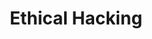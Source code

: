---
layout: topic
permalink: /learning/ethical-hacking/
id: ethicalhacking
title: Ethical Hacking
hide_navigation: true
infos:
  title: Ethical Hacking
  description: Learn about Ethical Hacking and conduct a penetration testing in one month
resources:
  - title: The Basics of Hacking and Penetration Testing - Patrick Engebretson
    url: https://www.amazon.com/Basics-Hacking-Penetration-Testing-Ethical-ebook/dp/B00DSNSQAC
  - title: The Basics of Web Hacking - Josh Pauli
    url: https://www.amazon.com/Basics-Web-Hacking-Techniques-Attack/dp/0124166008
  - title: Hacker Roadmap
    url: https://github.com/sundowndev/hacker-roadmap
  - title: WebSecurity Academy
    url: https://portswigger.net/web-security
projects_ideas:
  - title: Conduct a penetration testing of a website
  - title: Build a hacking game
  - title: Build a fake hacker animation
experiences: ~
projects_outcome: ~
---